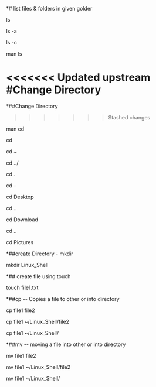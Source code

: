 *# list files & folders in given golder


ls

ls -a

ls -c

man ls



<<<<<<< Updated upstream
#Change Directory
=======
*##Change Directory
>>>>>>> Stashed changes

man cd

cd

cd ~

cd ../

cd .

cd -

cd Desktop

cd ..

cd Download

cd ..

cd Pictures

*##create Directory - mkdir

mkdir Linux_Shell

*## create file using touch

touch file1.txt


*##cp --	Copies a file to other or into directory

cp file1 file2

cp file1 ~/Linux_Shell/file2

cp file1 ~/Linux_Shell/



*##mv --	moving a file into other or into directory

mv file1 file2

mv file1 ~/Linux_Shell/file2

mv file1 ~/Linux_Shell/

